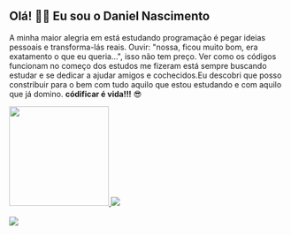 ## Olá! 🖐🏼 Eu sou o Daniel Nascimento

<p>A minha maior alegria em está estudando programação é pegar ideias pessoais e transforma-lás reais. Ouvir: "nossa, ficou muito bom, era exatamento o que eu queria...", isso não tem preço. Ver como os códigos funcionam no começo dos estudos me fizeram está sempre buscando estudar e se dedicar a ajudar amigos e cochecidos.Eu descobri que posso constribuir para o bem com tudo aquilo que estou estudando e com aquilo que já domino. <strong>códificar é vida!!!</strong> 😎</p>

<div style="display: flex">
  <a href="https://github.com/daniel-nascimento-dev">
  <img height="180em" src="https://github-readme-stats.vercel.app/api?username=daniel-nascimento-dev&show_icons=true&theme=midnight-purple&include_all_commits=true&count_private=true"/>
  <img height="auto" src="https://github-readme-stats.vercel.app/api/top-langs/?username=daniel-nascimento-dev&layout=compact&langs_count=7&theme=midnight-purple"/>
    </a>
</div>
  
<div style="display: inline_block"><br>
  <img src="https://skillicons.dev/icons?i=js,nodejs,tailwind,html,figma,css,bootstrap,ts,react" />
</div>

##
